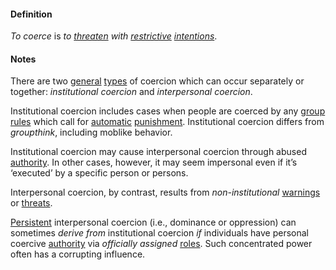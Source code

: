 #### Definition

*To coerce* is *to [threaten](https://github.com/gcassel/Modular-Organization-Terminology/blob/master/terms/threat.md) with [restrictive](https://github.com/gcassel/Modular-Organization-Terminology/blob/master/terms/restrict.md) [intentions](https://github.com/gcassel/Modular-Organization-Terminology/blob/master/terms/intend.md)*. 
 
#### Notes

There are two [general](https://github.com/gcassel/Modular-Organization-Terminology/blob/master/terms/generic.md) [types](https://github.com/gcassel/Modular-Organization-Terminology/blob/master/terms/type.md) of coercion which can occur separately or together: *institutional coercion* and *interpersonal coercion*. 

Institutional coercion includes cases when people are coerced by any [group](https://github.com/gcassel/Modular-Organization-Terminology/blob/master/terms/group.md) [rules](https://github.com/gcassel/Modular-Organization-Terminology/blob/master/terms/rule.md) which call for [automatic](https://github.com/gcassel/Modular-Organization-Terminology/blob/master/terms/automate.md) [punishment](https://github.com/gcassel/Modular-Organization-Terminology/blob/master/terms/punishment.md).  Institutional coercion differs from *groupthink*, including moblike behavior.

Institutional coercion may cause interpersonal coercion through abused [authority](https://github.com/gcassel/Modular-Organization-Terminology/blob/master/terms/authority.md).  In other cases, however, it may seem impersonal even if it’s ‘executed’ by a specific person or persons. 

Interpersonal coercion, by contrast, results from *non-institutional* [warnings](https://github.com/gcassel/Modular-Organization-Terminology/blob/master/terms/warning.md) or [threats](https://github.com/gcassel/Modular-Organization-Terminology/blob/master/terms/threat.md).

[Persistent](https://github.com/gcassel/Modular-Organization-Terminology/blob/master/terms/persist.md) interpersonal coercion (i.e., dominance or oppression) can sometimes *derive from* institutional coercion *if* individuals have personal coercive [authority](https://github.com/gcassel/Modular-Organization-Terminology/blob/master/terms/authority.md) via *officially* *assigned* [roles](https://github.com/gcassel/Modular-Organization-Terminology/blob/master/terms/role.md).  Such concentrated power often has a corrupting influence. 
